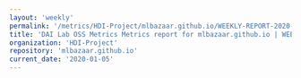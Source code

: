```yaml
---
layout: 'weekly'
permalink: '/metrics/HDI-Project/mlbazaar.github.io/WEEKLY-REPORT-2020-01-05'
title: 'DAI Lab OSS Metrics Metrics report for mlbazaar.github.io | WEEKLY-REPORT-2020-01-05'
organization: 'HDI-Project'
repository: 'mlbazaar.github.io'
current_date: '2020-01-05'
---
```

